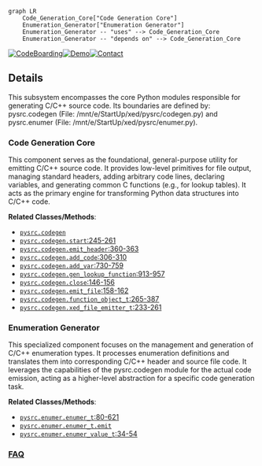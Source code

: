```mermaid
graph LR
    Code_Generation_Core["Code Generation Core"]
    Enumeration_Generator["Enumeration Generator"]
    Enumeration_Generator -- "uses" --> Code_Generation_Core
    Enumeration_Generator -- "depends on" --> Code_Generation_Core
```

[![CodeBoarding](https://img.shields.io/badge/Generated%20by-CodeBoarding-9cf?style=flat-square)](https://github.com/CodeBoarding/GeneratedOnBoardings)[![Demo](https://img.shields.io/badge/Try%20our-Demo-blue?style=flat-square)](https://www.codeboarding.org/demo)[![Contact](https://img.shields.io/badge/Contact%20us%20-%20contact@codeboarding.org-lightgrey?style=flat-square)](mailto:contact@codeboarding.org)

## Details

This subsystem encompasses the core Python modules responsible for generating C/C++ source code. Its boundaries are defined by: pysrc.codegen (File: /mnt/e/StartUp/xed/pysrc/codegen.py) and pysrc.enumer (File: /mnt/e/StartUp/xed/pysrc/enumer.py).

### Code Generation Core
This component serves as the foundational, general-purpose utility for emitting C/C++ source code. It provides low-level primitives for file output, managing standard headers, adding arbitrary code lines, declaring variables, and generating common C functions (e.g., for lookup tables). It acts as the primary engine for transforming Python data structures into C/C++ code.


**Related Classes/Methods**:

- <a href="https://github.com/intelxed/xed/blob/main/pysrc/codegen.py" target="_blank" rel="noopener noreferrer">`pysrc.codegen`</a>
- <a href="https://github.com/intelxed/xed/blob/main/pysrc/codegen.py#L245-L261" target="_blank" rel="noopener noreferrer">`pysrc.codegen.start`:245-261</a>
- <a href="https://github.com/intelxed/xed/blob/main/pysrc/codegen.py#L360-L363" target="_blank" rel="noopener noreferrer">`pysrc.codegen.emit_header`:360-363</a>
- <a href="https://github.com/intelxed/xed/blob/main/pysrc/codegen.py#L306-L310" target="_blank" rel="noopener noreferrer">`pysrc.codegen.add_code`:306-310</a>
- <a href="https://github.com/intelxed/xed/blob/main/pysrc/codegen.py#L730-L759" target="_blank" rel="noopener noreferrer">`pysrc.codegen.add_var`:730-759</a>
- <a href="https://github.com/intelxed/xed/blob/main/pysrc/codegen.py#L913-L957" target="_blank" rel="noopener noreferrer">`pysrc.codegen.gen_lookup_function`:913-957</a>
- <a href="https://github.com/intelxed/xed/blob/main/pysrc/codegen.py#L146-L156" target="_blank" rel="noopener noreferrer">`pysrc.codegen.close`:146-156</a>
- <a href="https://github.com/intelxed/xed/blob/main/pysrc/codegen.py#L158-L162" target="_blank" rel="noopener noreferrer">`pysrc.codegen.emit_file`:158-162</a>
- <a href="https://github.com/intelxed/xed/blob/main/pysrc/codegen.py#L265-L387" target="_blank" rel="noopener noreferrer">`pysrc.codegen.function_object_t`:265-387</a>
- <a href="https://github.com/intelxed/xed/blob/main/pysrc/codegen.py#L233-L261" target="_blank" rel="noopener noreferrer">`pysrc.codegen.xed_file_emitter_t`:233-261</a>


### Enumeration Generator
This specialized component focuses on the management and generation of C/C++ enumeration types. It processes enumeration definitions and translates them into corresponding C/C++ header and source file code. It leverages the capabilities of the pysrc.codegen module for the actual code emission, acting as a higher-level abstraction for a specific code generation task.


**Related Classes/Methods**:

- <a href="https://github.com/intelxed/xed/blob/main/pysrc/enumer.py#L80-L621" target="_blank" rel="noopener noreferrer">`pysrc.enumer.enumer_t`:80-621</a>
- <a href="https://github.com/intelxed/xed/blob/main/pysrc/enumer.py" target="_blank" rel="noopener noreferrer">`pysrc.enumer.enumer_t.emit`</a>
- <a href="https://github.com/intelxed/xed/blob/main/pysrc/enumer.py#L34-L54" target="_blank" rel="noopener noreferrer">`pysrc.enumer.enumer_value_t`:34-54</a>




### [FAQ](https://github.com/CodeBoarding/GeneratedOnBoardings/tree/main?tab=readme-ov-file#faq)